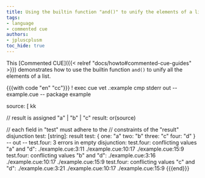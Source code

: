 ```yaml
---
title: Using the builtin function "and()" to unify the elements of a list
tags:
- language
- commented cue
authors:
- jpluscplusm
toc_hide: true
---
```


This [Commented CUE]({{< relref "docs/howto#commented-cue-guides" >}})
demonstrates how to use the builtin function `and()` to unify all the elements
of a list.

{{{with code "en" "cc"}}}
! exec cue vet .:example
cmp stderr out
-- example.cue --
package example

source: [ kk

// result is assigned "a" | "b" | "c"
result: or(source)

// each field in "test" must adhere to the
// constraints of the "result" disjunction
test: [string]: result
test: {
	one:   "a"
	two:   "b"
	three: "c"
	four:  "d"
}
-- out --
test.four: 3 errors in empty disjunction:
test.four: conflicting values "a" and "d":
    ./example.cue:3:11
    ./example.cue:10:17
    ./example.cue:15:9
test.four: conflicting values "b" and "d":
    ./example.cue:3:16
    ./example.cue:10:17
    ./example.cue:15:9
test.four: conflicting values "c" and "d":
    ./example.cue:3:21
    ./example.cue:10:17
    ./example.cue:15:9
{{{end}}}
